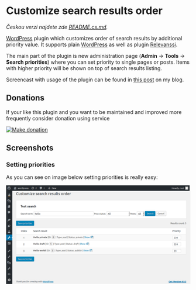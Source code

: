 # Customize search results order

_Českou verzi najdete zde [README.cs.md][4]._

[WordPress][1] plugin which customizes order of search results by additional priority value. It supports plain [WordPress][1] as well as plugin [Relevanssi][2].

The main part of the plugin is new administration page (__Admin__ -> __Tools__ -> __Search priorities__) where you can set priority to single pages or posts. Items with higher priority will be shown on top of search results listing.

Screencast with usage of the plugin can be found in [this post][5] on my blog.

## Donations

If your like this plugin and you want to be maintained and improved more frequently consider donation using service

[![Make donation](https://www.paypalobjects.com/webstatic/paypalme/images/pp_logo_small.png "PayPal.Me, your link to getting paid")][3]

## Screenshots

### Setting priorities

As you can see on image below setting priorities is really easy:

![Administration page](assets/screenshots/screenshot-01.png "Administration page")

[1]:https://wordpress.org/
[2]:https://www.relevanssi.com/
[3]:https://www.paypal.me/ondrejd
[4]:README.cs.md
[5]:https://ondrejd.com/en/wordpress-changing-of-priority-of-search-results/